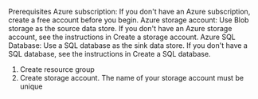 Prerequisites
Azure subscription: If you don't have an Azure subscription, create a free account before you begin.
Azure storage account: Use Blob storage as the source data store. If you don't have an Azure storage account, see the instructions in Create a storage account.
Azure SQL Database: Use a SQL database as the sink data store. If you don't have a SQL database, see the instructions in Create a SQL database.


1. Create resource group
2. Create storage account. The name of your storage account must be unique
